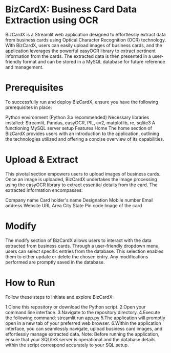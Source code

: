 # BizCardX: Business Card Data Extraction using OCR
BizCardX is a Streamlit web application designed to effortlessly extract data from business cards using Optical Character Recognition (OCR) technology. With BizCardX, users can easily upload images of business cards, and the application leverages the powerful easyOCR library to extract pertinent information from the cards. The extracted data is then presented in a user-friendly format and can be stored in a MySQL database for future reference and management.

# Prerequisites
To successfully run and deploy BizCardX, ensure you have the following prerequisites in place:

Python environment (Python 3.x recommended) Necessary libraries installed: Streamlit, Pandas, easyOCR, PIL, cv2, matplotlib, re, sqlite3 A functioning MySQL server setup Features Home The home section of BizCardX provides users with an introduction to the application, outlining the technologies utilized and offering a concise overview of its capabilities.

# Upload & Extract
This pivotal section empowers users to upload images of business cards. Once an image is uploaded, BizCardX undertakes the image processing using the easyOCR library to extract essential details from the card. The extracted information encompasses:

Company name Card holder's name Designation Mobile number Email address Website URL Area City State Pin code Image of the card

# Modify
The modify section of BizCardX allows users to interact with the data extracted from business cards. Through a user-friendly dropdown menu, users can select specific entries from the database. This selection enables them to either update or delete the chosen entry. Any modifications performed are promptly saved in the database.

# How to Run
Follow these steps to initiate and explore BizCardX:

1.Clone this repository or download the Python script. 2.Open your command line interface. 3.Navigate to the repository directory. 4.Execute the following command: streamlit run app.py 5.The application will promptly open in a new tab of your preferred web browser. 6.Within the application interface, you can seamlessly navigate, upload business card images, and effortlessly manage extracted data. Note: Before running the application, ensure that your SQLite3 server is operational and the database details within the script correspond accurately to your SQL setup.
